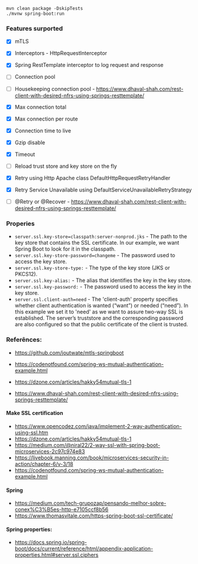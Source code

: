```
mvn clean package -DskipTests
./mvnw spring-boot:run
```

### Features surported

- [x] mTLS
- [x] Interceptors - HttpRequestInterceptor
- [x] Spring RestTemplate interceptor to log request and response
- [ ] Connection pool
- [ ] Housekeeping connection pool - https://www.dhaval-shah.com/rest-client-with-desired-nfrs-using-springs-resttemplate/
- [x] Max connection total
- [x] Max connection per route
- [x] Connection time to live
- [x] Gzip disable
- [x] Timeout
- [ ] Reload trust store and key store on the fly
- [x] Retry using Http Apache class DefaultHttpRequestRetryHandler
- [x] Retry Service Unavailable using DefaultServiceUnavailableRetryStrategy
- [ ] @Retry or @Recover - https://www.dhaval-shah.com/rest-client-with-desired-nfrs-using-springs-resttemplate/


### Properies
- `server.ssl.key-store=classpath:server-nonprod.jks` - The path to the key store that contains the SSL certificate. In our example, we want Spring Boot to look for it in the classpath.
- `server.ssl.key-store-password=changeme` - The password used to access the key store.
- `server.ssl.key-store-type:` - The type of the key store (JKS or PKCS12).
- `server.ssl.key-alias:` - The alias that identifies the key in the key store.
- `server.ssl.key-password:` - The password used to access the key in the key store.
- `server.ssl.client-auth=need` - The 'client-auth' property specifies whether client authentication is wanted (“want”) or needed (“need”).
  In this example we set it to 'need' as we want to assure two-way SSL is established.
  The server’s truststore and the corresponding password are also configured so that the public certificate of the client is trusted.


### Referênces:
- https://github.com/joutwate/mtls-springboot

- https://codenotfound.com/spring-ws-mutual-authentication-example.html
- https://dzone.com/articles/hakky54mutual-tls-1
- https://www.dhaval-shah.com/rest-client-with-desired-nfrs-using-springs-resttemplate/

#### Make SSL certification
- https://www.opencodez.com/java/implement-2-way-authentication-using-ssl.htm
- https://dzone.com/articles/hakky54mutual-tls-1
- https://medium.com/@niral22/2-way-ssl-with-spring-boot-microservices-2c97c974e83
- https://livebook.manning.com/book/microservices-security-in-action/chapter-6/v-3/18
- https://codenotfound.com/spring-ws-mutual-authentication-example.html

#### Spring
- https://medium.com/tech-grupozap/pensando-melhor-sobre-conex%C3%B5es-http-e7105ccf8b56
- https://www.thomasvitale.com/https-spring-boot-ssl-certificate/

#### Spring properties:
- https://docs.spring.io/spring-boot/docs/current/reference/html/appendix-application-properties.html#server.ssl.ciphers

